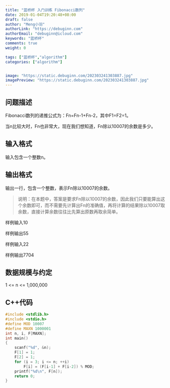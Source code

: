```yaml
---
title: "蓝桥杯 入门训练 Fibonacci数列"
date: 2019-01-04T19:20:48+08:00
draft: false
author: "Meng小羽"
authorLink: "https://debuginn.com"
authorEmail: "debuginn@icloud.com"
keywords: "蓝桥杯"
comments: true
weight: 0

tags: ["蓝桥杯","algorithm"]
categories: ["algorithm"]


image: "https://static.debuginn.com/202303241303887.jpg"
imagePreview: "https://static.debuginn.com/202303241303887.jpg"
---
```


## 问题描述

Fibonacci数列的递推公式为：Fn=Fn-1+Fn-2，其中F1=F2=1。

当n比较大时，Fn也非常大，现在我们想知道，Fn除以10007的余数是多少。

## 输入格式

输入包含一个整数n。

## 输出格式

输出一行，包含一个整数，表示Fn除以10007的余数。

> 说明：在本题中，答案是要求Fn除以10007的余数，因此我们只要能算出这个余数即可，而不需要先计算出Fn的准确值，再将计算的结果除以10007取余数，直接计算余数往往比先算出原数再取余简单。

样例输入10

样例输出55

样例输入22

样例输出7704

## 数据规模与约定

1 <= n <= 1,000,000

## C++代码

```c
#include <stdlib.h>
#include <stdio.h>
#define MOD 10007
#define MAXN 1000001
int n, i, F[MAXN];
int main()
{
    scanf("%d", &n);
    F[1] = 1;
    F[2] = 1;
    for (i = 3; i <= n; ++i)
        F[i] = (F[i-1] + F[i-2]) % MOD;
    printf("%d\n", F[n]);
    return 0;
}
```